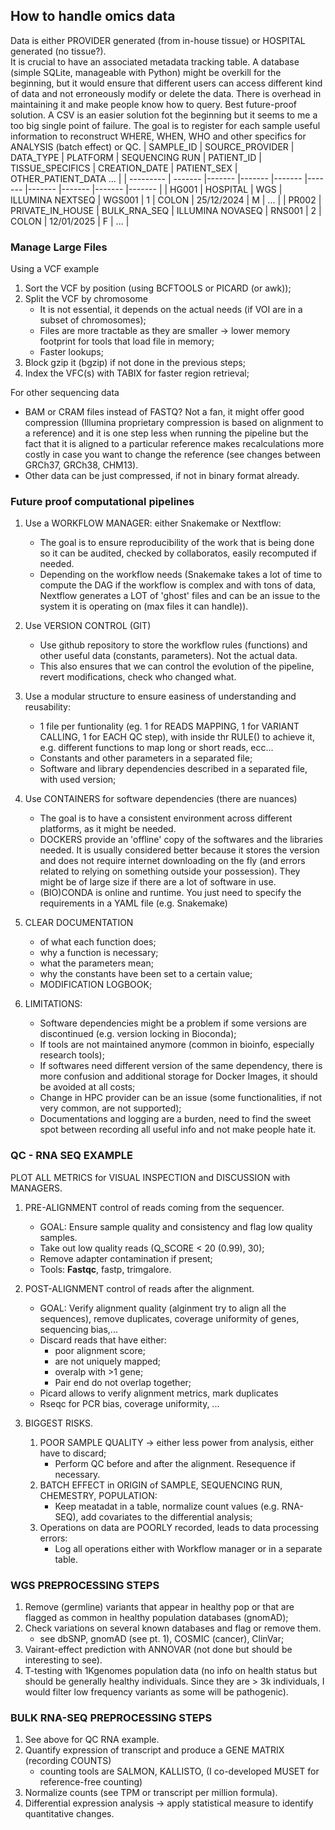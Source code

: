 ## How to handle omics data 

Data is either PROVIDER generated (from in-house tissue) or HOSPITAL generated (no tissue?).  
It is crucial to have an associated metadata tracking table.
A database (simple SQLite, manageable with Python) might be overkill for the beginning, but it would ensure that different users can access different kind of data and not erroneously modify or delete the data. There is overhead in maintaining it and make people know how to query. Best future-proof solution.
A CSV is an easier solution fot the beginning but it seems to me a too big single point of failure.
The goal is to register for each sample useful information to reconstruct WHERE, WHEN, WHO and other specifics for ANALYSIS (batch effect) or QC.
| SAMPLE_ID | SOURCE_PROVIDER | DATA_TYPE | PLATFORM | SEQUENCING RUN | PATIENT_ID | TISSUE_SPECIFICS | CREATION_DATE | PATIENT_SEX | OTHER_PATIENT_DATA ... |
| --------- | ------- |------- |------- |------- |------- |------- |------- |------- |------- |
| HG001  | HOSPITAL    | WGS | ILLUMINA NEXTSEQ | WGS001 | 1  |  COLON   |   25/12/2024  |   M  |  ...   |
| PR002  | PRIVATE_IN_HOUSE    |  BULK_RNA_SEQ | ILLUMINA NOVASEQ | RNS001 | 2   |  COLON   |   12/01/2025  |   F  |  ...   |

### Manage Large Files
Using a VCF example
1. Sort the VCF by position (using BCFTOOLS or PICARD (or awk));
2. Split the VCF by chromosome
    * It is not essential, it depends on the actual needs (if VOI are in a subset of chromosomes);
    * Files are more tractable as they are smaller -> lower memory footprint for tools that load file in memory;
    * Faster lookups;
3. Block gzip it (bgzip) if not done in the previous steps;
4. Index the VFC(s) with TABIX for faster region retrieval;

For other sequencing data
* BAM or CRAM files instead of FASTQ? Not a fan, it might offer good compression (Illumina proprietary compression is based on alignment to a reference) and it is one step less when running the pipeline but the fact that it is aligned to a particular reference makes recalculations more costly in case you want to change the reference (see changes between GRCh37, GRCh38, CHM13).
* Other data can be just compressed, if not in binary format already.

### Future proof computational pipelines
1. Use a WORKFLOW MANAGER: either Snakemake or Nextflow:
    * The goal is to ensure reproducibility of the work that is being done so it can be audited, checked by collaboratos, easily recomputed if needed.
    * Depending on the workflow needs (Snakemake takes a lot of time to compute the DAG if the workflow is complex and with tons of data, Nextflow generates a LOT of 'ghost' files and can be an issue to the system it is operating on (max files it can handle)).

2. Use VERSION CONTROL (GIT)
    * Use github repository to store the workflow rules (functions) and other useful data (constants, parameters). Not the actual data.
    * This also ensures that we can control the evolution of the pipeline, revert modifications, check who changed what.

3. Use a modular structure to ensure easiness of understanding and reusability:
    * 1 file per funtionality (eg. 1 for READS MAPPING, 1 for VARIANT CALLING, 1 for EACH QC step), with inside thr RULE() to achieve it, e.g. different functions to map long or short reads, ecc...
    * Constants and other parameters in a separated file;
    * Software and library dependencies described in a separated file, with used version;

4. Use CONTAINERS for software dependencies (there are nuances)
    * The goal is to have a consistent environment across different platforms, as it might be needed.
    * DOCKERS provide an 'offline' copy of the softwares and the libraries needed. It is usually considered better because it stores the version and does not require internet downloading on the fly (and errors related to relying on something outside your possession). They might be of large size if there are a lot of software in use.
    * (BIO)CONDA is online and runtime. You just need to specify the requirements in a YAML file (e.g. Snakemake)

5. CLEAR DOCUMENTATION  
    * of what each function does;
    * why a function is necessary;
    * what the parameters mean;
    * why the constants have been set to a certain value;
    * MODIFICATION LOGBOOK; 

6. LIMITATIONS:
    * Software dependencies might be a problem if some versions are discontinued  (e.g. version locking in Bioconda);
    * If tools are not maintained anymore (common in bioinfo, especially research tools);
    * If softwares need different version of the same dependency, there is more confusion and additional storage for Docker Images, it should be avoided at all costs;
    * Change in HPC provider can be an issue (some functionalities, if not very common, are not supported);
    * Documentations and logging are a burden, need to find the sweet spot between recording all useful info and not make people hate it.

### QC - RNA SEQ EXAMPLE
PLOT ALL METRICS for VISUAL INSPECTION and DISCUSSION with MANAGERS.

1. PRE-ALIGNMENT control of reads coming from the sequencer. 
    * GOAL: Ensure sample quality and consistency  and flag low quality samples.
    * Take out low quality reads (Q_SCORE < 20 (0.99), 30);
    * Remove adapter contamination if present;
    * Tools: **Fastqc**, fastp, trimgalore.

2. POST-ALIGNMENT control of reads after the alignment.
    * GOAL: Verify alignment quality (alginment try to align all the sequences), remove duplicates, coverage uniformity of genes, sequencing bias,...
    * Discard reads that have either:
        * poor alignment score;
        * are not uniquely mapped;
        * overalp with >1 gene;
        * Pair end do not overlap together;
    * Picard allows to verify alignment metrics, mark duplicates
    * Rseqc for PCR bias, coverage uniformity, ...
3. BIGGEST RISKS.
    1. POOR SAMPLE QUALITY -> either less power from analysis, either have to discard;
        * Perform QC before and after the alignment. Resequence if necessary.
    2. BATCH EFFECT in ORIGIN of SAMPLE, SEQUENCING RUN, CHEMESTRY, POPULATION:
        * Keep meatadat in a table, normalize count values (e.g. RNA-SEQ), add covariates to the differential analysis;
    3. Operations on data are POORLY recorded, leads to data processing errors:
        * Log all operations either with Workflow manager or in a separate table.


### WGS PREPROCESSING STEPS
1.  Remove (germline) variants that appear in healthy pop or that are flagged as common in healthy population databases (gnomAD);
2.  Check variations on several known databases and flag or remove them.
    * see dbSNP, gnomAD (see pt. 1), COSMIC (cancer), ClinVar;
3.  Vairant-effect prediction with ANNOVAR (not done but should be interesting to see).
4. T-testing with 1Kgenomes population data (no info on health status but should be generally healthy individuals. Since they are > 3k individuals, I would filter low frequency variants as some will be pathogenic).


### BULK RNA-SEQ PREPROCESSING STEPS
1. See above for QC RNA example.
2. Quantify expression of transcript and produce a GENE MATRIX (recording COUNTS)
    * counting tools are SALMON, KALLISTO, (I co-developed MUSET for reference-free counting)
3. Normalize counts (see TPM or transcript per million formula).
4. Differential expression analysis -> apply statistical measure to identify quantitative changes.
